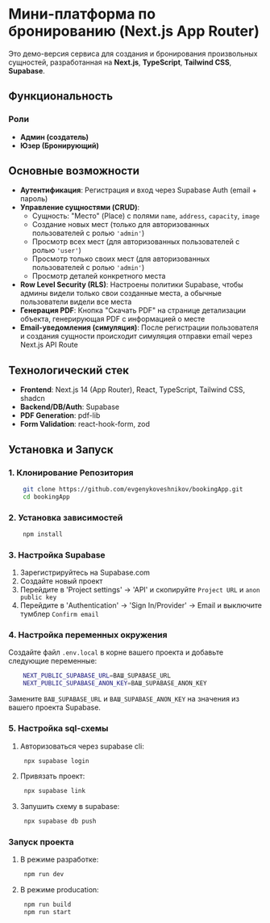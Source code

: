 # Мини-платформа по бронированию (Next.js App Router)

Это демо-версия сервиса для создания и бронирования произвольных сущностей, разработанная на **Next.js**, **TypeScript**, **Tailwind CSS**, **Supabase**.

## Функциональность

### Роли

- **Админ (создатель)**
- **Юзер (Бронирующий)**

## Основные возможности

- **Аутентификация**: Регистрация и вход через Supabase Auth (email + пароль)
- **Управление сущностями (CRUD)**:
  - Сущность: "Место" (Place) с полями `name`, `address`, `capacity`, `image`
  - Создание новых мест (только для авторизованных пользователей с ролью `'admin'`)
  - Просмотр всех мест (для авторизованных пользователей с ролью `'user'`)
  - Просмотр только своих мест (для авторизованных пользователей с ролью `'admin'`)
  - Просмотр деталей конкретного места
- **Row Level Security (RLS)**: Настроены политики Supabase, чтобы админы видели только свои созданные места, а обычные пользователи видели все места
- **Генерация PDF**: Кнопка "Скачать PDF" на странице детализации объекта, генерирующая PDF с информацией о месте
- **Email-уведомления (симуляция)**: После регистрации пользователя и создания сущности происходит симуляция отправки email через Next.js API Route

## Технологический стек

- **Frontend**: Next.js 14 (App Router), React, TypeScript, Tailwind CSS, shadcn
- **Backend/DB/Auth**: Supabase
- **PDF Generation**: pdf-lib
- **Form Validation**: react-hook-form, zod

## Установка и Запуск

### 1. Клонирование Репозитория

```bash
    git clone https://github.com/evgenykoveshnikov/bookingApp.git
    cd bookingApp
```

### 2. Установка зависимостей

```bash
    npm install
```

### 3. Настройка Supabase

1. Зарегистрируйтесь на Supabase.com
2. Создайте новый проект
3. Перейдите в 'Project settings' -> 'API' и скопируйте `Project URL` и `anon public key`
4. Перейдите в 'Authentication' -> 'Sign In/Provider' -> Email и выключите тумблер `Confirm email`

### 4. Настройка переменных окружения

Создайте файл `.env.local` в корне вашего проекта и добавьте следующие переменные:

```bash
    NEXT_PUBLIC_SUPABASE_URL=ВАШ_SUPABASE_URL
    NEXT_PUBLIC_SUPABASE_ANON_KEY=ВАШ_SUPABASE_ANON_KEY
```

Замените `ВАШ_SUPABASE_URL` и `ВАШ_SUPABASE_ANON_KEY` на значения из вашего проекта Supabase.

### 5. Настройка sql-схемы

1. Авторизоваться через supabase cli:
   ```bash
    npx supabase login
   ```
2. Привязать проект:
   ```bash
    npx supabase link
   ```
3. Запушить схему в supabase:
   ```bash
    npx supabase db push
   ```

### Запуск проекта

1. В режиме разработке:
   ```bash
    npm run dev
   ```
2. В режиме producation:
   ```bash
    npm run build
    npm run start
   ```
